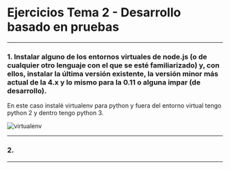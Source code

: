 # Ejercicios Tema 2 - Desarrollo basado en pruebas
---

### 1. Instalar alguno de los entornos virtuales de node.js (o de cualquier otro lenguaje con el que se esté familiarizado) y, con ellos, instalar la última versión existente, la versión minor más actual de la 4.x y lo mismo para la 0.11 o alguna impar (de desarrollo).

En este caso instalé virtualenv para python y fuera del entorno virtual tengo python 2 y dentro tengo python 3.

![virtualenv]()

---

### 2.

---
